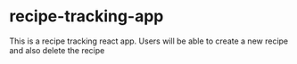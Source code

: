 # recipe-tracking-app
This is a recipe tracking react app. Users will be able to create a new recipe and also delete the recipe
